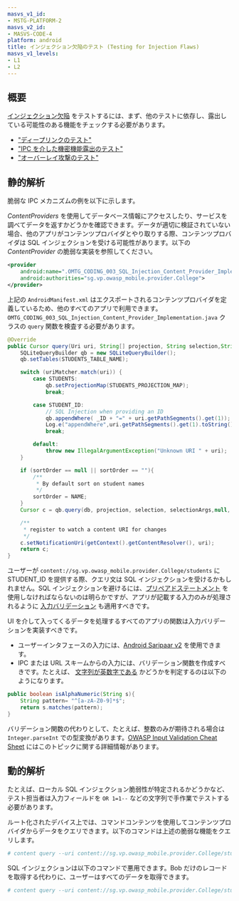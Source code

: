 ```yaml
---
masvs_v1_id:
- MSTG-PLATFORM-2
masvs_v2_id:
- MASVS-CODE-4
platform: android
title: インジェクション欠陥のテスト (Testing for Injection Flaws)
masvs_v1_levels:
- L1
- L2
---
```


## 概要

[インジェクション欠陥](../../../Document/0x04h-Testing-Code-Quality.md#injection-flaws "Injection Flaws") をテストするには、まず、他のテストに依存し、露出している可能性のある機能をチェックする必要があります。

- ["ディープリンクのテスト"](../../../tests/android/MASVS-PLATFORM/MASTG-TEST-0028.md)
- ["IPC を介した機密機能露出のテスト"](../../../tests/android/MASVS-PLATFORM/MASTG-TEST-0029.md)
- ["オーバーレイ攻撃のテスト"](../../../tests/android/MASVS-PLATFORM/MASTG-TEST-0035.md)

## 静的解析

脆弱な IPC メカニズムの例を以下に示します。

_ContentProviders_ を使用してデータベース情報にアクセスしたり、サービスを調べてデータを返すかどうかを確認できます。データが適切に検証されていない場合、他のアプリがコンテンツプロバイダとやり取りする際、コンテンツプロバイダは SQL インジェクションを受ける可能性があります。以下の _ContentProvider_ の脆弱な実装を参照してください。

```xml
<provider
    android:name=".OMTG_CODING_003_SQL_Injection_Content_Provider_Implementation"
    android:authorities="sg.vp.owasp_mobile.provider.College">
</provider>
```

上記の `AndroidManifest.xml` はエクスポートされるコンテンツプロバイダを定義しているため、他のすべてのアプリで利用できます。 `OMTG_CODING_003_SQL_Injection_Content_Provider_Implementation.java` クラスの `query` 関数を検査する必要があります。

```java
@Override
public Cursor query(Uri uri, String[] projection, String selection,String[] selectionArgs, String sortOrder) {
    SQLiteQueryBuilder qb = new SQLiteQueryBuilder();
    qb.setTables(STUDENTS_TABLE_NAME);

    switch (uriMatcher.match(uri)) {
        case STUDENTS:
            qb.setProjectionMap(STUDENTS_PROJECTION_MAP);
            break;

        case STUDENT_ID:
            // SQL Injection when providing an ID
            qb.appendWhere( _ID + "=" + uri.getPathSegments().get(1));
            Log.e("appendWhere",uri.getPathSegments().get(1).toString());
            break;

        default:
            throw new IllegalArgumentException("Unknown URI " + uri);
    }

    if (sortOrder == null || sortOrder == ""){
        /**
         * By default sort on student names
         */
        sortOrder = NAME;
    }
    Cursor c = qb.query(db, projection, selection, selectionArgs,null, null, sortOrder);

    /**
     * register to watch a content URI for changes
     */
    c.setNotificationUri(getContext().getContentResolver(), uri);
    return c;
}
```

ユーザーが `content://sg.vp.owasp_mobile.provider.College/students` に STUDENT_ID を提供する際、クエリ文は SQL インジェクションを受けるかもしれません。SQL インジェクションを避けるには、[プリペアドステートメント](https://cheatsheetseries.owasp.org/cheatsheets/SQL_Injection_Prevention_Cheat_Sheet.html "OWASP SQL Injection Prevention Cheat Sheet") を使用しなければならないのは明らかですが、アプリが記載する入力のみが処理されるように [入力バリデーション](https://cheatsheetseries.owasp.org/cheatsheets/Input_Validation_Cheat_Sheet.html "OWASP Input Validation Cheat Sheet") も適用すべきです。

UI を介して入ってくるデータを処理するすべてのアプリの関数は入力バリデーションを実装すべきです。

- ユーザーインタフェースの入力には、[Android Saripaar v2](https://github.com/ragunathjawahar/android-saripaar "Android Saripaar v2") を使用できます。
- IPC または URL スキームからの入力には、バリデーション関数を作成すべきです。たとえば、 [文字列が英数字である](https://stackoverflow.com/questions/11241690/regex-for-checking-if-a-string-is-strictly-alphanumeric "Input Validation") かどうかを判定するのは以下のようになります。

```java
public boolean isAlphaNumeric(String s){
    String pattern= "^[a-zA-Z0-9]*$";
    return s.matches(pattern);
}
```

バリデーション関数の代わりとして、たとえば、整数のみが期待される場合は `Integer.parseInt` での型変換があります。[OWASP Input Validation Cheat Sheet](https://cheatsheetseries.owasp.org/cheatsheets/Input_Validation_Cheat_Sheet.html "OWASP Input Validation Cheat Sheet") にはこのトピックに関する詳細情報があります。

## 動的解析

たとえば、ローカル SQL インジェクション脆弱性が特定されるかどうかなど、テスト担当者は入力フィールドを `OR 1=1--` などの文字列で手作業でテストする必要があります。

ルート化されたデバイス上では、コマンドコンテンツを使用してコンテンツプロバイダからデータをクエリできます。以下のコマンドは上述の脆弱な機能をクエリします。

```bash
# content query --uri content://sg.vp.owasp_mobile.provider.College/students
```

SQL インジェクションは以下のコマンドで悪用できます。Bob だけのレコードを取得する代わりに、ユーザーはすべてのデータを取得できます。

```bash
# content query --uri content://sg.vp.owasp_mobile.provider.College/students --where "name='Bob') OR 1=1--''"
```
